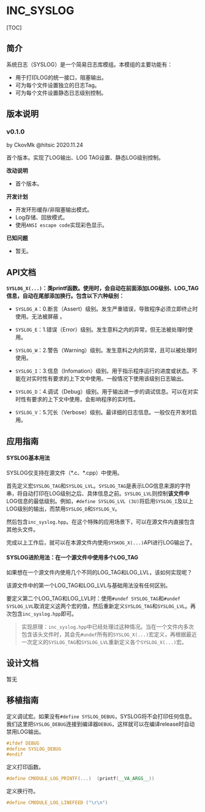 # INC_SYSLOG

[TOC]

## 简介

系统日志（SYSLOG）是一个简易日志库模组。本模组的主要功能有：

- 用于打印LOG的统一接口，阻塞输出。
- 可为每个文件设置独立的日志Tag。
- 可为每个文件设置静态日志级别控制。



## 版本说明

### v0.1.0

by CkovMk @hitsic 2020.11.24

首个版本。实现了LOG输出、LOG TAG设置、静态LOG级别控制。

**改动说明**

- 首个版本。

**开发计划**

- 开发环形缓存/非阻塞输出模式。
- Log存储、回放模式。
- 使用`ANSI escape code`实现彩色显示。

**已知问题**

- 暂无。



## API文档

**`SYSLOG_X(...)`：类printf函数。使用时，会自动在前面添加LOG级别、LOG_TAG信息，自动在尾部添加换行。包含以下六种级别：**

- `SYSLOG_A`：0.断言（Assert）级别。发生严重错误，导致程序必须立即终止时使用。无法被屏蔽 。

- `SYSLOG_E`：1.错误（Error）级别。发生意料之内的异常，但无法被处理时使用。

- `SYSLOG_W`：2.警告（Warning）级别。发生意料之内的异常，且可以被处理时使用。

- `SYSLOG_I`：3.信息（Infomation）级别。用于指示程序运行的进度或状态。不能在对实时性有要求的上下文中使用。一般情况下使用该级别日志输出。

- `SYSLOG_D`：4.调试（Debug）级别。用于输出进一步的调试信息。可以在对实时性有要求的上下文中使用，会影响程序的实时性。

- `SYSLOG_V`：5.冗长（Verbose）级别。最详细的日志信息。一般仅在开发时启用。



## 应用指南

#### SYSLOG基本用法

SYSLOG仅支持在源文件（\*.c、\*.cpp）中使用。

首先定义宏`SYSLOG_TAG`和`SYSLOG_LVL`。`SYSLOG_TAG`是表示LOG信息来源的字符串，将自动打印在LOG级别之后、具体信息之前。`SYSLOG_LVL`则控制**该文件中**LOG信息的最低级别。例如，`#define SYSLOG_LVL (3U)`将启用`SYSLOG_I`及以上LOG级别的输出，而禁用`SYSLOG_D`和`SYSLOG_V`。

然后包含`inc_syslog.hpp`。在这个特殊的应用场景下，可以在源文件内直接包含其他头文件。

完成以上工作后，就可以在本源文件内使用`SYSKOG_X(...)`API进行LOG输出了。



#### SYSLOG进阶用法：在一个源文件中使用多个LOG_TAG

如果想在一个源文件内使用几个不同的LOG_TAG和LOG_LVL，该如何实现呢？

该源文件中的第一个LOG_TAG和LOG_LVL与基础用法没有任何区别。

要定义第二个LOG_TAG和LOG_LVL时：使用`#undef SYSLOG_TAG`和`#undef SYSLOG_LVL`取消定义这两个宏的值，然后重新定义`SYSLOG_TAG`和`SYSLOG_LVL`。再次包含`inc_syslog.hpp`即可。

> 实现原理：`inc_syslog.hpp`中已经处理过这种情况。当在一个文件内多次包含该头文件时，其会先`#undef`所有的`SYSLOG_X(...)`宏定义，再根据最近一次定义的`SYSLOG_TAG`和`SYSLOG_LVL`重新定义各个`SYSLOG_X(...)`宏。



## 设计文档

暂无



## 移植指南

定义调试宏。如果没有`#define SYSLOG_DEBUG`，SYSLOG将不会打印任何信息。我们这里把`SYSLOG_DEBUG`连接到编译器`DEBUG`，这样就可以在编译release时自动禁用LOG输出。

```c++
#ifdef DEBUG
#define SYSLOG_DEBUG
#endif
```



定义打印函数。

```c++
#define CMODULE_LOG_PRINTF(...)  (printf(__VA_ARGS__))
```



定义换行符。

```c++
#define CMODULE_LOG_LINEFEED ("\r\n")
```





